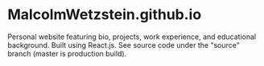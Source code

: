 # MalcolmWetzstein.github.io
Personal website featuring bio, projects, work experience, and educational background. Built using React.js. See source code under the "source" branch (master is production build).
